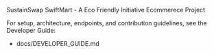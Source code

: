 SustainSwap SwiftMart - A Eco Friendly Initiative Ecommerece Project 

For setup, architecture, endpoints, and contribution guidelines, see the Developer Guide:

- docs/DEVELOPER_GUIDE.md
